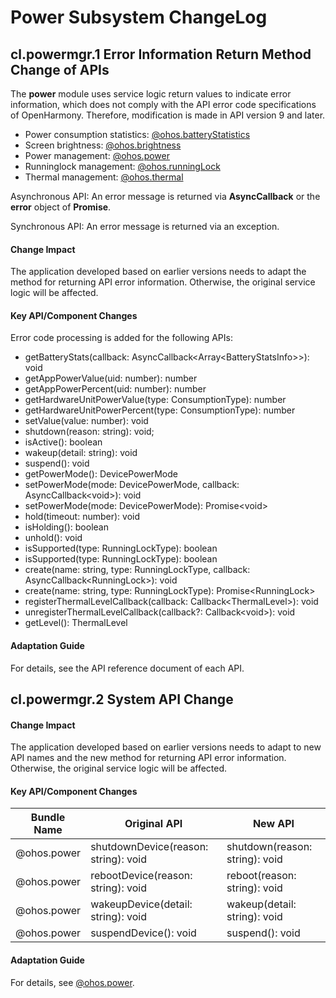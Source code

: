 # Power Subsystem ChangeLog

## cl.powermgr.1 Error Information Return Method Change of APIs

The **power** module uses service logic return values to indicate error information, which does not comply with the API error code specifications of OpenHarmony. Therefore, modification is made in API version 9 and later.

- Power consumption statistics: [@ohos.batteryStatistics](../../../application-dev/reference/apis/js-apis-batteryStatistics.md)
 - Screen brightness: [@ohos.brightness](../../../application-dev/reference/apis/js-apis-brightness.md)
 - Power management: [@ohos.power](../../../application-dev/reference/apis/js-apis-power.md)
 - Runninglock management: [@ohos.runningLock](../../../application-dev/reference/apis/js-apis-runninglock.md)
 - Thermal management: [@ohos.thermal](../../../application-dev/reference/apis/js-apis-thermal.md)

Asynchronous API: An error message is returned via **AsyncCallback** or the **error** object of **Promise**.

Synchronous API: An error message is returned via an exception.

#### Change Impact

The application developed based on earlier versions needs to adapt the method for returning API error information. Otherwise, the original service logic will be affected.

#### Key API/Component Changes

Error code processing is added for the following APIs:
  - getBatteryStats(callback: AsyncCallback<Array&lt;BatteryStatsInfo&gt;>): void
  - getAppPowerValue(uid: number): number
  - getAppPowerPercent(uid: number): number
  - getHardwareUnitPowerValue(type: ConsumptionType): number
  - getHardwareUnitPowerPercent(type: ConsumptionType): number
  - setValue(value: number): void
  - shutdown(reason: string): void;
  - isActive(): boolean
  - wakeup(detail: string): void
  - suspend(): void
  - getPowerMode(): DevicePowerMode
  - setPowerMode(mode: DevicePowerMode, callback: AsyncCallback&lt;void&gt;): void
  - setPowerMode(mode: DevicePowerMode): Promise&lt;void&gt;
  - hold(timeout: number): void
  - isHolding(): boolean
  - unhold(): void
  - isSupported(type: RunningLockType): boolean
  - isSupported(type: RunningLockType): boolean
  - create(name: string, type: RunningLockType, callback: AsyncCallback&lt;RunningLock&gt;): void
  - create(name: string, type: RunningLockType): Promise&lt;RunningLock&gt;
  - registerThermalLevelCallback(callback: Callback&lt;ThermalLevel&gt;): void
  - unregisterThermalLevelCallback(callback?: Callback&lt;void&gt;): void
  - getLevel(): ThermalLevel

#### Adaptation Guide

For details, see the API reference document of each API.
## cl.powermgr.2 System API Change

#### Change Impact

The application developed based on earlier versions needs to adapt to new API names and the new method for returning API error information. Otherwise, the original service logic will be affected.

#### Key API/Component Changes

| Bundle Name       | Original API                              | New API                        |
| ----------- | ------------------------------------ | ------------------------------ |
| @ohos.power | shutdownDevice(reason: string): void | shutdown(reason: string): void |
| @ohos.power | rebootDevice(reason: string): void   | reboot(reason: string): void   |
| @ohos.power | wakeupDevice(detail: string): void   | wakeup(detail: string): void   |
| @ohos.power | suspendDevice(): void                | suspend(): void                |

#### Adaptation Guide

For details, see [@ohos.power](../../../application-dev/reference/apis/js-apis-power.md).
